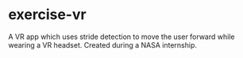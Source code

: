# exercise-vr
A VR app which uses stride detection to move the user forward while wearing a VR headset.  Created during a NASA internship.
